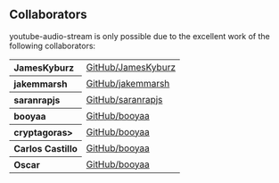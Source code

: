 ## Collaborators

youtube-audio-stream is only possible due to the excellent work of the following collaborators:

<table><tbody>
<tr><th align="left">JamesKyburz</th><td><a href="https://github.com/JamesKyburz">GitHub/JamesKyburz</a></td></tr>
<tr><th align="left">jakemmarsh</th><td><a href="https://github.com/jakemmarsh">GitHub/jakemmarsh</a></td></tr>
<tr><th align="left">saranrapjs</th><td><a href="https://github.com/saranrapjs">GitHub/saranrapjs</a></td></tr>
<tr><th align="left">booyaa</th><td><a href="https://github.com/booyaa">GitHub/booyaa</a></td></tr>
<tr><th align="left">cryptagoras><td><a href="https://github.com/cryptagoras">GitHub/booyaa</a></td></tr>
<tr><th align="left">Carlos Castillo<td><a href="https://github.com/carloscasalar">GitHub/booyaa</a></td></tr>
<tr><th align="left">Oscar<td><a href="https://github.com/tcmal">GitHub/booyaa</a></td></tr>
</tbody></table>
